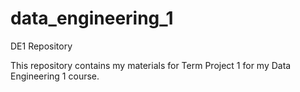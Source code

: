 # data_engineering_1
DE1 Repository

This repository contains my materials for Term Project 1 for my Data Engineering 1 course.
